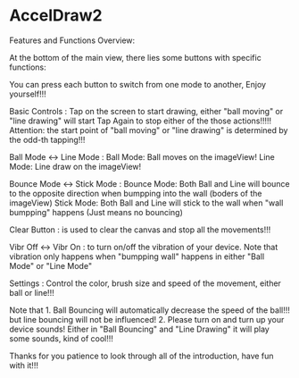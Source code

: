 # AccelDraw2

Features and Functions Overview:

At the bottom of the main view, there lies some buttons with specific functions:

You can press each button to switch from one mode to another, Enjoy yourself!!!

Basic Controls : 
    Tap on the screen to start drawing, either "ball moving" or "line drawing" will start
    Tap Again to stop either of the those actions!!!!!
    Attention: the start point of "ball moving" or "line drawing" is determined by the odd-th tapping!!!

Ball Mode <-> Line Mode :
    Ball Mode: Ball moves on the imageView!
    Line Mode: Line draw on the imageView!

Bounce Mode <-> Stick Mode :
    Bounce Mode: Both Ball and Line will bounce to the opposite direction when bumpping into the wall (boders of the imageView)
    Stick Mode: Both Ball and Line will stick to the wall when "wall bumpping" happens (Just means no bouncing)

Clear Button :
    is used to clear the canvas and stop all the movements!!!

Vibr Off <-> Vibr On :
    to turn on/off the vibration of your device.
    Note that vibration only happens when "bumpping wall" happens in either "Ball Mode" or "Line Mode"

Settings : 
    Control the color, brush size and speed of the movement, either ball or line!!!

Note that 
    1. Ball Bouncing will automatically decrease the speed of the ball!!! but line bouncing will not be influenced!
    2. Please turn on and turn up your device sounds! Either in "Ball Bouncing" and "Line Drawing" it will play some sounds, kind of cool!!!

Thanks for you patience to look through all of the introduction, have fun with it!!!
    